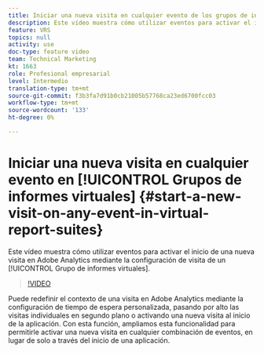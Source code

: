 ```yaml
---
title: Iniciar una nueva visita en cualquier evento de los grupos de informes virtuales
description: Este vídeo muestra cómo utilizar eventos para activar el inicio de una nueva visita en Adobe Analytics mediante la configuración de visita de un grupo de informes virtuales.
feature: VRS
topics: null
activity: use
doc-type: feature video
team: Technical Marketing
kt: 1663
role: Profesional empresarial
level: Intermedio
translation-type: tm+mt
source-git-commit: f3b3fa7d91b0cb21005b57768ca23ed6700fcc03
workflow-type: tm+mt
source-wordcount: '133'
ht-degree: 0%

---
```



# Iniciar una nueva visita en cualquier evento en [!UICONTROL Grupos de informes virtuales] {#start-a-new-visit-on-any-event-in-virtual-report-suites}

Este vídeo muestra cómo utilizar eventos para activar el inicio de una nueva visita en Adobe Analytics mediante la configuración de visita de un [!UICONTROL Grupo de informes virtuales].

>[!VIDEO](https://video.tv.adobe.com/v/23129/?quality=12)

Puede redefinir el contexto de una visita en Adobe Analytics mediante la configuración de tiempo de espera personalizada, pasando por alto las visitas individuales en segundo plano o activando una nueva visita al inicio de la aplicación. Con esta función, ampliamos esta funcionalidad para permitirle activar una nueva visita en cualquier combinación de eventos, en lugar de solo a través del inicio de una aplicación.
